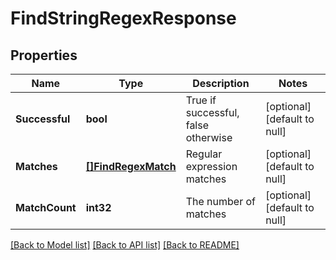 # FindStringRegexResponse

## Properties
Name | Type | Description | Notes
------------ | ------------- | ------------- | -------------
**Successful** | **bool** | True if successful, false otherwise | [optional] [default to null]
**Matches** | [**[]FindRegexMatch**](FindRegexMatch.md) | Regular expression matches | [optional] [default to null]
**MatchCount** | **int32** | The number of matches | [optional] [default to null]

[[Back to Model list]](../README.md#documentation-for-models) [[Back to API list]](../README.md#documentation-for-api-endpoints) [[Back to README]](../README.md)


